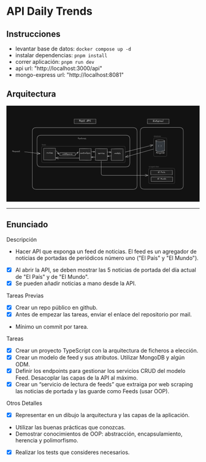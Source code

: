 # API Daily Trends

## Instrucciones

- levantar base de datos: `docker compose up -d`
- instalar dependencias: `pnpm install`
- correr aplicación: `pnpm run dev`
- api url: "http://localhost:3000/api"
- mongo-express url: "http://localhost:8081"

## Arquitectura

![app-architecture](/resources/architecture-diag.png)

---

## Enunciado

Descripción

- Hacer API que exponga un feed de noticias. El feed es un agregador de noticias de portadas de periódicos número uno ("El País" y "El Mundo").
- [x] Al abrir la API, se deben mostrar las 5 noticias de portada del día actual de "El País" y de "El Mundo".
- [x] Se pueden añadir noticias a mano desde la API.

Tareas Previas

- [x] Crear un repo público en github.
- [x] Antes de empezar las tareas, enviar el enlace del repositorio por mail.
- Mínimo un commit por tarea.

Tareas

- [x] Crear un proyecto TypeScript con la arquitectura de ficheros a elección.
- [x] Crear un modelo de feed y sus atributos. Utilizar MongoDB y algún ODM.
- [x] Definir los endpoints para gestionar los servicios CRUD del modelo Feed. Desacoplar las capas de la API al máximo.
- [x] Crear un “servicio de lectura de feeds” que extraiga por web scraping las noticias de portada y las guarde como Feeds (usar OOP).

Otros Detalles

- [x] Representar en un dibujo la arquitectura y las capas de la aplicación.
- Utilizar las buenas prácticas que conozcas.
- Demostrar conocimientos de OOP: abstracción, encapsulamiento, herencia y polimorfismo.
- [x] Realizar los tests que consideres necesarios.
